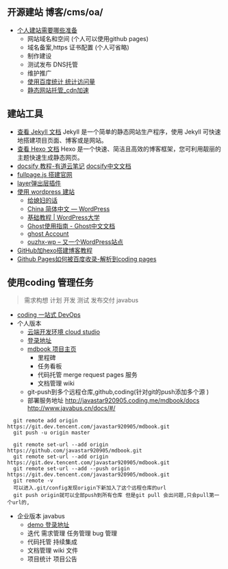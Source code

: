 ## 开源建站 博客/cms/oa/
* [个人建站需要哪些准备](http://note.youdao.com/noteshare?id=bd97285d480a32c2f13487109bc36101&sub=3753245B841A47E8B1C6C56BDA739FCF)
    * 网站域名和空间 (个人可以使用github pages)
    * 域名备案,https 证书配置 (个人可省略)
    * 制作建设
    * 测试发布 DNS托管
    * 维护推广
    * [使用百度统计 统计访问量](https://tongji.baidu.com/web/24646268/overview/index?siteId=11315684)
    * [静态网站托管_cdn加速](http://note.youdao.com/noteshare?id=9d88babb53038493e87abf99fa65afc1&sub=BF71AB91CD544364BF0FD69A79FF3F0E)

## 建站工具
* [查看 Jekyll 文档](https://jekyllrb.com/) Jekyll 是一个简单的静态网站生产程序，使用 Jekyll 可快速地搭建项目页面、博客或是网站。
* [查看 Hexo 文档](https://hexo.io/zh-cn/) Hexo 是一个快速、简洁且高效的博客框架，您可利用靓丽的主题快速生成静态网页。
* [docsify 教程-有道云笔记](http://note.youdao.com/noteshare?id=b0ca41d567d3fb5eed648125119b3ad1&sub=DFBFB1BBA9A342FEB3F37F5D3FCCF185)  [docsify中文文档](https://docsify.js.org/#/zh-cn/quickstart)
* [fullpage.js 搭建官网](http://note.youdao.com/noteshare?id=391e00311724a9cda3548a87c23fa35b&sub=B85279C173114D698ED101F42C366F61)
* [layer弹出层插件](http://note.youdao.com/noteshare?id=1c2dad6ed53d889b137440ccee4b7434&sub=F40F7338C149484D9E5EB96C53986FFE)
* [使用 wordpress 建站 ](http://note.youdao.com/noteshare?id=9006452e0e69a4046488153996086a29)
   * <A HREF="https://rawgit.com/javastar920905/i/master/love/you.html#1">给媳妇的话</A>
   * <A HREF="https://cn.wordpress.org/">China 简体中文 — WordPress</A>
   * <A HREF="https://www.wpdaxue.com/tutorials/tips/">基础教程 | WordPress大学</A>
   * <A HREF="http://docs.ghostchina.com/zh/">Ghost使用指南 - Ghost中文文档</A>
   * <A HREF="https://my.ghost.org/account">ghost Account</A>
   * <A HREF="http://47.93.226.209:8081/">ouzhx-wp – 又一个WordPress站点</A>
* [GitHub加hexo搭建博客教程](http://note.youdao.com/noteshare?id=b47437906e1e2e44c794113c0eca7843&sub=BE762853AFDE458A963FD6D25B4ABB39)
* [Github Pages如何被百度收录-解析到coding pages](http://note.youdao.com/noteshare?id=3e252ad6a1535939e4d559844c84c77e&sub=8A566630E77242909E30ABA05D090BC1)

## 使用coding 管理任务
> 需求构想 计划 开发 测试 发布交付 javabus
* [coding 一站式 DevOps](https://coding.net/)
* 个人版本
    * [云端开发环境 cloud studio](https://studio.dev.tencent.com/ws/blkpze)
    * [登录地址](https://dev.tencent.com/user)
    * [mdbook 项目主页](https://dev.tencent.com/u/javastar920905/p/mdbook)
        * 里程碑
        * 任务看板
        * 代码托管  merge request pages 服务
        * 文档管理 wiki 
    * git-push到多个远程仓库,github,coding(针对git的push添加多个源 )
    * 部署服务地址 http://javastar920905.coding.me/mdbook/docs  http://www.javabus.cn/docs/#/
```
  git remote add origin https://git.dev.tencent.com/javastar920905/mdbook.git
  git push -u origin master
    
  git remote set-url --add origin https://github.com/javastar920905/mdbook.git 
  git remote set-url --add origin https://git.dev.tencent.com/javastar920905/mdbook.git
  git remote set-url --add --push origin https://git.dev.tencent.com/javastar920905/mdbook.git
  git remote -v
  可以进入.git/config发现origin下新加入了这个远程仓库的url
  git push origin就可以全部push到所有仓库 但是git pull 会出问题,只会pull第一个url的,
```
        
* 企业版本 javabus 
    * [demo 登录地址](https://javabus.coding.net)
    * 迭代  需求管理 任务管理  bug 管理  
    * 代码托管  持续集成 
    * 文档管理 wiki  文件 
    * 项目统计  项目公告 